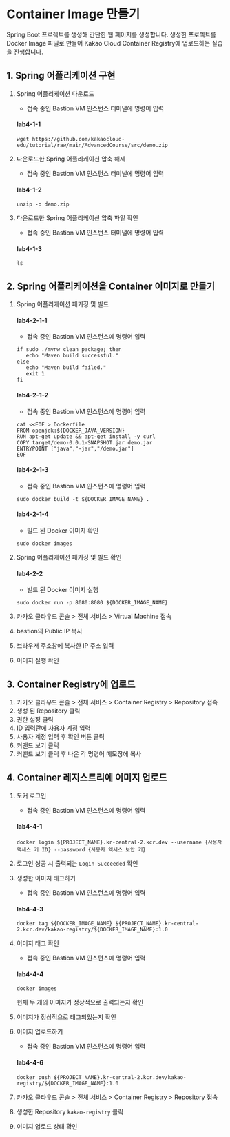# Container Image 만들기

Spring Boot 프로젝트를 생성해 간단한 웹 페이지를 생성합니다. 생성한 프로젝트를 Docker Image 파일로 만들어 Kakao Cloud Container Registry에 업로드하는 실습을 진행합니다.


## 1. Spring 어플리케이션 구현

1. Spring 어플리케이션 다운로드
   - 접속 중인 Bastion VM 인스턴스 터미널에 명령어 입력
   #### **lab4-1-1**
   ```
   wget https://github.com/kakaocloud-edu/tutorial/raw/main/AdvancedCourse/src/demo.zip
   ```

2. 다운로드한 Spring 어플리케이션 압축 해제

   - 접속 중인 Bastion VM 인스턴스 터미널에 명령어 입력
   #### **lab4-1-2**
   ```
   unzip -o demo.zip
   ```

3. 다운로드한 Spring 어플리케이션 압축 파일 확인

   - 접속 중인 Bastion VM 인스턴스 터미널에 명령어 입력
   #### **lab4-1-3**
   ```
   ls
   ```
    
## 2. Spring 어플리케이션을 Container 이미지로 만들기

   
1. Spring 어플리케이션 패키징 및 빌드
  
   #### **lab4-2-1-1**
   - 접속 중인 Bastion VM 인스턴스에 명령어 입력
   ```
   if sudo ./mvnw clean package; then
      echo "Maven build successful."
   else
      echo "Maven build failed."
      exit 1
   fi
   ```

    #### **lab4-2-1-2**
   - 접속 중인 Bastion VM 인스턴스에 명령어 입력
   ```
   cat <<EOF > Dockerfile
   FROM openjdk:${DOCKER_JAVA_VERSION}
   RUN apt-get update && apt-get install -y curl
   COPY target/demo-0.0.1-SNAPSHOT.jar demo.jar
   ENTRYPOINT ["java","-jar","/demo.jar"]
   EOF
   ```

   #### **lab4-2-1-3**
   - 접속 중인 Bastion VM 인스턴스에 명령어 입력
   ```
   sudo docker build -t ${DOCKER_IMAGE_NAME} .    
   ```

   #### **lab4-2-1-4**
   - 빌드 된 Docker 이미지 확인
   ```
   sudo docker images
   ```
   
2. Spring 어플리케이션 패키징 및 빌드 확인

   #### **lab4-2-2**
   - 빌드 된 Docker 이미지 실행
   ```
   sudo docker run -p 8080:8080 ${DOCKER_IMAGE_NAME}
   ```

3. 카카오 클라우드 콘솔 > 전체 서비스 > Virtual Machine 접속
4. bastion의 Public IP 복사
5. 브라우저 주소창에 복사한 IP 주소 입력
6. 이미지 실행 확인

## 3. Container Registry에 업로드

1. 카카오 클라우드 콘솔 > 전체 서비스 > Container Registry > Repository 접속
2. 생성 된 Repository 클릭 
3. 권한 설정 클릭
4. ID 입력란에 사용자 계정 입력
5. 사용자 계정 입력 후 확인 버튼 클릭
6. 커맨드 보기 클릭
7. 커맨드 보기 클릭 후 나온 각 명령어 메모장에 복사

## 4. Container 레지스트리에 이미지 업로드

1. 도커 로그인
   - 접속 중인 Bastion VM 인스턴스에 명령어 입력 
   #### **lab4-4-1**
   ```
   docker login ${PROJECT_NAME}.kr-central-2.kcr.dev --username {사용자 액세스 키 ID} --password {사용자 액세스 보안 키}
   ```

2. 로그인 성공 시 출력되는 `Login Succeeded` 확인
3. 생성한 이미지 태그하기
   - 접속 중인 Bastion VM 인스턴스에 명령어 입력 
   #### **lab4-4-3**
   ```
   docker tag ${DOCKER_IMAGE_NAME} ${PROJECT_NAME}.kr-central-2.kcr.dev/kakao-registry/${DOCKER_IMAGE_NAME}:1.0
   ```

4. 이미지 태그 확인
   - 접속 중인 Bastion VM 인스턴스에 명령어 입력
   #### **lab4-4-4**
   
   ```
   docker images
   ```
     현재 두 개의 이미지가 정상적으로 출력되는지 확인
   
5. 이미지가 정상적으로 태그되었는지 확인
6. 이미지 업로드하기
   - 접속 중인 Bastion VM 인스턴스에 명령어 입력 
   #### **lab4-4-6**
   ```
   docker push ${PROJECT_NAME}.kr-central-2.kcr.dev/kakao-registry/${DOCKER_IMAGE_NAME}:1.0
   ```
7. 카카오 클라우드 콘솔 > 전체 서비스 > Container Registry > Repository 접속
8. 생성한 Repository `kakao-registry` 클릭
9. 이미지 업로드 상태 확인


